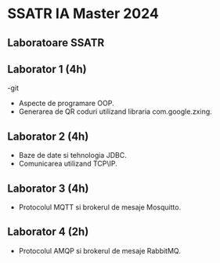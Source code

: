 # SSATR IA Master 2024

## Laboratoare SSATR

## Laborator 1 (4h)
 -git
- Aspecte de programare OOP. 
- Generarea de QR coduri utilizand libraria com.google.zxing.

## Laborator 2 (4h)

- Baze de date si tehnologia JDBC. 
- Comunicarea utilizand TCP\IP.

## Laborator 3 (4h)

- Protocolul MQTT si brokerul de mesaje Mosquitto.

## Laborator 4 (2h)

- Protocolul AMQP si brokerul de mesaje RabbitMQ.